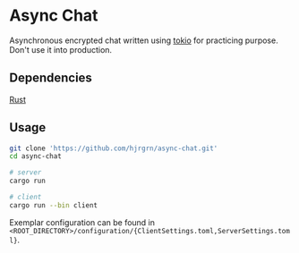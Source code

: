 # Async Chat

Asynchronous encrypted chat written using [tokio](https://tokio.rs/) for practicing purpose. Don't use it into production.


## Dependencies

[Rust](https://www.rust-lang.org/learn/get-started)


## Usage

```bash
git clone 'https://github.com/hjrgrn/async-chat.git'
cd async-chat

# server
cargo run

# client
cargo run --bin client
```

Exemplar configuration can be found in `<ROOT_DIRECTORY>/configuration/{ClientSettings.toml,ServerSettings.toml}`.

